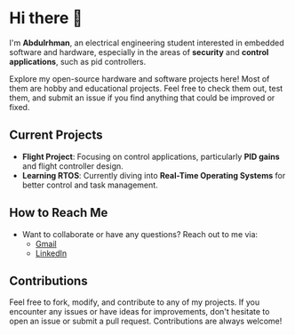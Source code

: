 # Hi there 👋

I'm **Abdulrhman**, an electrical engineering student interested in embedded software and hardware, especially in the areas of **security** and **control applications**, such as pid controllers.  

Explore my open-source hardware and software projects here! Most of them are hobby and educational projects. Feel free to check them out, test them, and submit an issue if you find anything that could be improved or fixed.

## Current Projects
- **Flight Project**: Focusing on control applications, particularly **PID gains** and flight controller design.
- **Learning RTOS**: Currently diving into **Real-Time Operating Systems** for better control and task management.

## How to Reach Me
- Want to collaborate or have any questions? Reach out to me via:
  - [Gmail](mailto:abdulrhman.bahaa85@gmail.com)
  - [LinkedIn](https://www.linkedin.com/in/abdulrhman-bahaa-1b9428224)

## Contributions
Feel free to fork, modify, and contribute to any of my projects. If you encounter any issues or have ideas for improvements, don't hesitate to open an issue or submit a pull request. Contributions are always welcome!

<!--
**Abdulrhman-Bahaa/Abdulrhman-bahaa** is a ✨ _special_ ✨ repository because its `README.md` (this file) appears on your GitHub profile.

Here are some ideas to get you started:

- 🔭 I’m currently working on ...
- 🌱 I’m currently learning ...
- 👯 I’m looking to collaborate on ...
- 🤔 I’m looking for help with ...
- 💬 Ask me about ...
- 📫 How to reach me: ...
- 😄 Pronouns: ...
- ⚡ Fun fact: ...
-->
